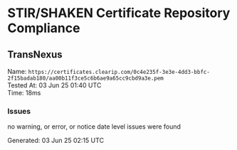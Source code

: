 # STIR/SHAKEN Certificate Repository Compliance

## TransNexus

Name: `https://certificates.clearip.com/0c4e235f-3e3e-4dd3-bbfc-2f15badab180/aa00b11f3ce5c6b6ae9a65cc9cbd9a3e.pem`\
Tested At: 03 Jun 25 01:40 UTC\
Time: 18ms

### Issues

no warning, or error, or notice date level issues were found

Generated: 03 Jun 25 02:15 UTC
